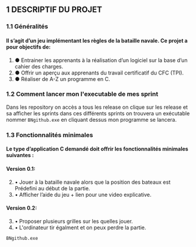 ## 1 DESCRIPTIF	DU	PROJET
### 1.1 Généralités
#### Il	s’agit	d’un	jeu	implémentant	les	règles	de	la	bataille	navale.	Ce	projet	a	pour	objectifs	de:
1. ● Entrainer	les	apprenants	à	la	réalisation	d’un	logiciel	sur	la	base	d’un	cahier	des	charges.
1. ● Offrir	un	aperçu	aux	apprenants	du	travail	certificatif	du	CFC	(TPI).
1. ● Réaliser	de	A-Z	un	programme	en	C.
### 1.2 Comment lancer mon l'executable de mes sprint
Dans les repository on accès a tous les release on clique sur les release et sa afficher les sprints dans ces différents sprints on trouvera un exécutable nommer `BNgithub.exe` en cliquant dessus mon programme se lancera.
### 1.3 Fonctionnalités minimales
#### Le	type	d’application	C	demandé	doit	offrir	les	fonctionnalités	minimales	suivantes	:
#### Version	0.1:
2. • Jouer	 à	 la	 bataille	 navale	 alors	 que	 la	 position	 des	 bateaux	 est	 Prédefini au début de la partie.
2. • Afficher	l’aide	du	jeu + lien pour une video explicative.
#### Version 0.2:
3. • Proposer plusieurs grilles sur les quelles jouer.
3. • L'ordinateur tir égalment et on peux perdre la partie.

`BNgithub.exe`
